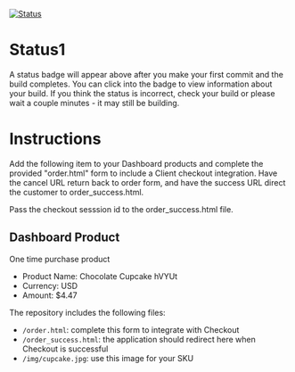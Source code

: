 [![Status](https://img.shields.io/badge/status-SUBMITTABLE%20COMMIT:%20aef6011d795c2b895029f7352512cfdfb9cd9233-brightgreen.svg)](https://github.com/raysaavedra-work/bakery_scaffold_PWlBYm83ghZx0Ely/commit/aef6011d795c2b895029f7352512cfdfb9cd9233)



# Status1

A status badge will appear above after you make your first commit and the build completes. You can click into the badge to view information about your build. If you think the status is incorrect, check your build or please wait a couple minutes - it may still be building.

# Instructions

Add the following item to your Dashboard products and complete the provided "order.html" form to include a Client checkout integration. Have the cancel URL return back to order form, and have the success URL direct the customer to order_success.html.

Pass the checkout sesssion id to the order_success.html file.

## Dashboard Product
One time purchase product
* Product Name: Chocolate Cupcake hVYUt
* Currency: USD
* Amount: $4.47

The repository includes the following files:
* `/order.html`: complete this form to integrate with Checkout
* `/order_success.html`: the application should redirect here when Checkout is successful
* `/img/cupcake.jpg`: use this image for your SKU
